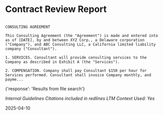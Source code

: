 # Contract Review Report

```

CONSULTING AGREEMENT

This Consulting Agreement (the "Agreement") is made and entered into as of [DATE], by and between XYZ Corp., a Delaware corporation ("Company"), and ABC Consulting LLC, a California limited liability company ("Consultant").

1. SERVICES. Consultant will provide consulting services to the Company as described in Exhibit A (the "Services").

2. COMPENSATION. Company shall pay Consultant $150 per hour for Services performed. Consultant shall invoice Company monthly, and payme...
```

{'response': 'Results from file search'}

*Internal Guidelines Citations included in redlines*
*LTM Context Used: Yes*

2025-04-10
